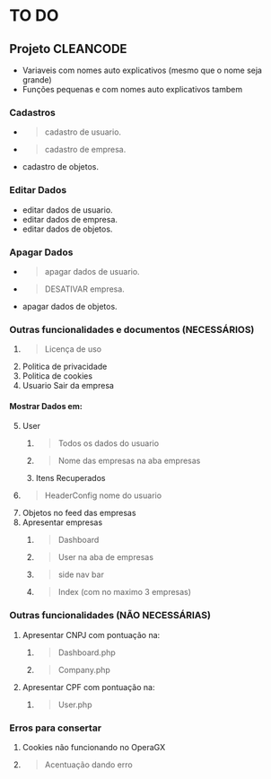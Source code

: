 # TO DO

## Projeto CLEANCODE
- Variaveis com nomes auto explicativos (mesmo que o nome seja grande)
- Funções pequenas e com nomes auto explicativos tambem

### Cadastros
- >cadastro de usuario.
- >cadastro de empresa.
- cadastro de objetos.

### Editar Dados
- editar dados de usuario.
- editar dados de empresa.
- editar dados de objetos.

### Apagar Dados
- >apagar dados de usuario.
- >DESATIVAR empresa.
- apagar dados de objetos.

### Outras funcionalidades e documentos (NECESSÁRIOS)

1. >Licença de uso
2. Politica de privacidade
3. Politica de cookies
4. Usuario Sair da empresa

#### Mostrar Dados em:
5. User 
    1. >Todos os dados do usuario
    2. >Nome das empresas na aba empresas 
    3. Itens Recuperados
6. >HeaderConfig nome do usuario
7. Objetos no feed das empresas 
8. Apresentar empresas 
    1. >Dashboard
    2. >User na aba de empresas
    3. >side nav bar
    4. >Index (com no maximo 3 empresas)



### Outras funcionalidades (**NÃO** NECESSÁRIAS)
1. Apresentar CNPJ com pontuação na:
    1. >Dashboard.php
    2. >Company.php
2. Apresentar CPF com pontuação na:
    1. >User.php

### Erros para consertar
1. Cookies não funcionando no OperaGX
2. >Acentuação dando erro








